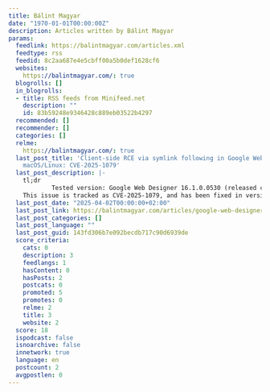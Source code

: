 ```yaml
---
title: Bálint Magyar
date: "1970-01-01T00:00:00Z"
description: Articles written by Bálint Magyar
params:
  feedlink: https://balintmagyar.com/articles.xml
  feedtype: rss
  feedid: 8c2aa687e4e5cbff00a5b0def1628cf6
  websites:
    https://balintmagyar.com/: true
  blogrolls: []
  in_blogrolls:
  - title: RSS feeds from Minifeed.net
    description: ""
    id: 83b59248e9346428c889eb03522b4297
  recommended: []
  recommender: []
  categories: []
  relme:
    https://balintmagyar.com/: true
  last_post_title: 'Client-side RCE via symlink following in Google Web Designer for
    macOS/Linux: CVE-2025-1079'
  last_post_description: |-
    tl;dr
            Tested version: Google Web Designer 16.1.0.0530 (released cca. June 2024)
    This issue is tracked as CVE-2025-1079, and has been fixed in version 16.2.0.0128, released February 28, 2025
  last_post_date: "2025-04-02T00:00:00+02:00"
  last_post_link: https://balintmagyar.com/articles/google-web-designer-symlink-client-side-rce-cve-2025-1079
  last_post_categories: []
  last_post_language: ""
  last_post_guid: 143fd306b7e092becdb717c90d6939de
  score_criteria:
    cats: 0
    description: 3
    feedlangs: 1
    hasContent: 0
    hasPosts: 2
    postcats: 0
    promoted: 5
    promotes: 0
    relme: 2
    title: 3
    website: 2
  score: 18
  ispodcast: false
  isnoarchive: false
  innetwork: true
  language: en
  postcount: 2
  avgpostlen: 0
---
```

